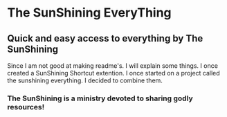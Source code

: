 # The SunShining EveryThing
## Quick and easy access to everything by The SunShining

Since I am not good at making readme's.
I will explain some things.
I once created a SunShining Shortcut extention.
I once started on a project called the sunshining everything.
I decided to combine them.
### The SunShining is a ministry devoted to sharing godly resources!
